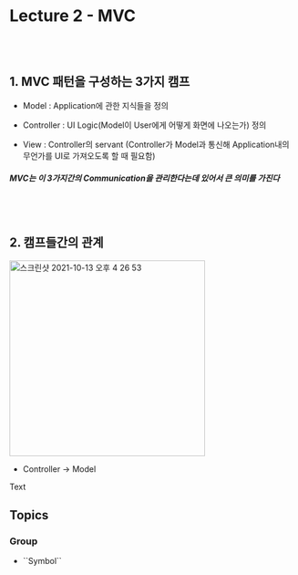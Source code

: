 # Lecture 2 - MVC
<br/><br/>
## 1. MVC 패턴을 구성하는 3가지 캠프

+ Model : Application에 관한 지식들을 정의

+ Controller : UI Logic(Model이 User에게 어떻게 화면에 나오는가) 정의

+ View : Controller의 servant
(Controller가 Model과 통신해 Application내의 무언가를 UI로 가져오도록 할 때 필요함)

##### MVC는 이 3가지간의 Communication을 관리한다는데 있어서 큰 의미를 가진다  

<br/><br/>
  
## 2. 캠프들간의 관계

<img width="343" alt="스크린샷 2021-10-13 오후 4 26 53" src="https://user-images.githubusercontent.com/40496065/137087028-7fff65ef-3a1f-4ef4-bde4-430702a6e46d.png">

+ Controller -> Model
  



<!--@START_MENU_TOKEN@-->Text<!--@END_MENU_TOKEN@-->

## Topics

### <!--@START_MENU_TOKEN@-->Group<!--@END_MENU_TOKEN@-->

- <!--@START_MENU_TOKEN@-->``Symbol``<!--@END_MENU_TOKEN@-->
